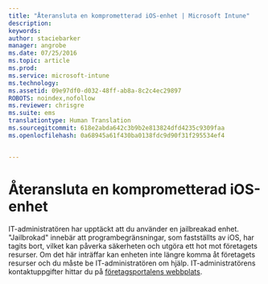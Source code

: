 ```yaml
---
title: "Återansluta en komprometterad iOS-enhet | Microsoft Intune"
description: 
keywords: 
author: staciebarker
manager: angrobe
ms.date: 07/25/2016
ms.topic: article
ms.prod: 
ms.service: microsoft-intune
ms.technology: 
ms.assetid: 09e97df0-d032-48ff-ab8a-8c2c4ec29897
ROBOTS: noindex,nofollow
ms.reviewer: chrisgre
ms.suite: ems
translationtype: Human Translation
ms.sourcegitcommit: 618e2abda642c3b9b2e813824dfd4235c9309faa
ms.openlocfilehash: 0a68945a61f430ba0138fdc9d90f31f295534ef4


---
```


# Återansluta en komprometterad iOS-enhet
IT-administratören har upptäckt att du använder en jailbreakad enhet. "Jailbrokad" innebär att programbegränsningar, som fastställts av iOS, har tagits bort, vilket kan påverka säkerheten och utgöra ett hot mot företagets resurser. Om det här inträffar kan enheten inte längre komma åt företagets resurser och du måste be IT-administratören om hjälp. IT-administratörens kontaktuppgifter hittar du på [företagsportalens webbplats](http://portal.manage.microsoft.com).



<!--HONumber=Jul16_HO4-->


